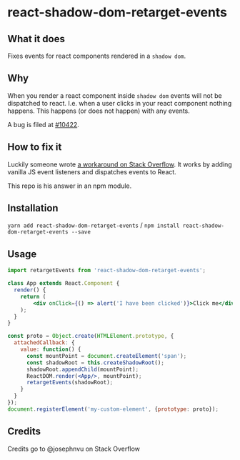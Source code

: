 # react-shadow-dom-retarget-events

## What it does

Fixes events for react components rendered in a `shadow dom`.

## Why

When you render a react component inside `shadow dom` events will not be dispatched to react. 
I.e. when a user clicks in your react component nothing happens. This happens (or does not happen) with any events.
 
A bug is filed at [#10422](https://github.com/facebook/react/issues/10422).

## How to fix it

Luckily someone wrote [a workaround on Stack Overflow](https://stackoverflow.com/questions/37866237/click-event-not-firing-when-react-component-in-a-shadow-dom).
It works by adding vanilla JS event listeners and dispatches events to React.

This repo is his answer in an npm module.

## Installation

`yarn add react-shadow-dom-retarget-events` / `npm install react-shadow-dom-retarget-events --save`

## Usage

```jsx
import retargetEvents from 'react-shadow-dom-retarget-events';

class App extends React.Component {
  render() {
  	return (
        <div onClick={() => alert('I have been clicked')}>Click me</div>
    );
  }
}

const proto = Object.create(HTMLElement.prototype, {
  attachedCallback: {
    value: function() {
      const mountPoint = document.createElement('span');
      const shadowRoot = this.createShadowRoot();
      shadowRoot.appendChild(mountPoint);
      ReactDOM.render(<App/>, mountPoint);
      retargetEvents(shadowRoot);
    }
  }
});
document.registerElement('my-custom-element', {prototype: proto});
```

## Credits

Credits go to @josephnvu on Stack Overflow 
